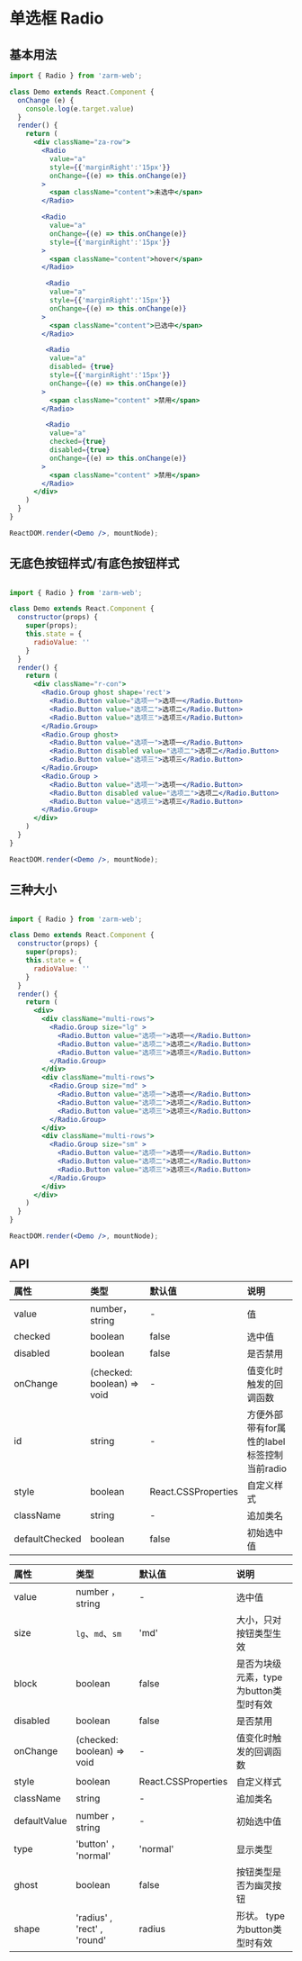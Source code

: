 # 单选框 Radio 


## 基本用法

```jsx
import { Radio } from 'zarm-web';

class Demo extends React.Component {
  onChange (e) {
    console.log(e.target.value)
  }
  render() {
    return (
      <div className="za-row">
        <Radio
          value="a"
          style={{'marginRight':'15px'}}
          onChange={(e) => this.onChange(e)}
        >
          <span className="content">未选中</span>
        </Radio>

        <Radio
          value="a"
          onChange={(e) => this.onChange(e)}
          style={{'marginRight':'15px'}}
        >
          <span className="content">hover</span>
        </Radio>

         <Radio
          value="a"
          style={{'marginRight':'15px'}}
          onChange={(e) => this.onChange(e)}
        >
          <span className="content">已选中</span>
        </Radio>

         <Radio
          value="a"
          disabled= {true}
          style={{'marginRight':'15px'}}
          onChange={(e) => this.onChange(e)}
        >
          <span className="content" >禁用</span>
        </Radio>

         <Radio
          value="a"
          checked={true}
          disabled={true}
          onChange={(e) => this.onChange(e)}
        >
          <span className="content" >禁用</span>
        </Radio>
      </div>
    )
  }
}

ReactDOM.render(<Demo />, mountNode);
```

## 无底色按钮样式/有底色按钮样式
```jsx

import { Radio } from 'zarm-web';

class Demo extends React.Component {
  constructor(props) {
    super(props);
    this.state = {
      radioValue: ''
    }
  }
  render() {
    return (
      <div className="r-con">
        <Radio.Group ghost shape='rect'>
          <Radio.Button value="选项一">选项一</Radio.Button>
          <Radio.Button value="选项二">选项二</Radio.Button>
          <Radio.Button value="选项三">选项三</Radio.Button>
        </Radio.Group>
        <Radio.Group ghost>
          <Radio.Button value="选项一">选项一</Radio.Button>
          <Radio.Button disabled value="选项二">选项二</Radio.Button>
          <Radio.Button value="选项三">选项三</Radio.Button>
        </Radio.Group>
        <Radio.Group >
          <Radio.Button value="选项一">选项一</Radio.Button>
          <Radio.Button disabled value="选项二">选项二</Radio.Button>
          <Radio.Button value="选项三">选项三</Radio.Button>
        </Radio.Group>
      </div>
    )
  }
}

ReactDOM.render(<Demo />, mountNode);
```

## 三种大小

```jsx

import { Radio } from 'zarm-web';

class Demo extends React.Component {
  constructor(props) {
    super(props);
    this.state = {
      radioValue: ''
    }
  }
  render() {
    return (
      <div>
        <div className="multi-rows">
          <Radio.Group size="lg" >
            <Radio.Button value="选项一">选项一</Radio.Button>
            <Radio.Button value="选项二">选项二</Radio.Button>
            <Radio.Button value="选项三">选项三</Radio.Button>
          </Radio.Group>
        </div>
        <div className="multi-rows">
          <Radio.Group size="md" >
            <Radio.Button value="选项一">选项一</Radio.Button>
            <Radio.Button value="选项二">选项二</Radio.Button>
            <Radio.Button value="选项三">选项三</Radio.Button>
          </Radio.Group>
        </div>
        <div className="multi-rows">
          <Radio.Group size="sm" >
            <Radio.Button value="选项一">选项一</Radio.Button>
            <Radio.Button value="选项二">选项二</Radio.Button>
            <Radio.Button value="选项三">选项三</Radio.Button>
          </Radio.Group>
        </div>
      </div>
    )
  }
}

ReactDOM.render(<Demo />, mountNode);
```
## API

| 属性 | 类型 | 默认值 | 说明 |
| :--- | :--- | :--- | :--- |
| value | number，string | - | 值 |
| checked | boolean | false | 选中值 |
| disabled | boolean | false | 是否禁用|
| onChange | (checked: boolean) => void | - | 值变化时触发的回调函数 |
| id | string | - | 方便外部带有for属性的label标签控制当前radio |
| style | boolean | React.CSSProperties | 自定义样式 |
| className | string | - | 追加类名 |
| defaultChecked | boolean | false | 初始选中值|

>>>

| 属性 | 类型 | 默认值 | 说明 |
| :--- | :--- | :--- | :--- |
| value | number ， string | - | 选中值 |
| size | `lg`、`md`、`sm` | 'md' | 大小，只对按钮类型生效  |
| block | boolean | false | 是否为块级元素，type为button类型时有效 |
| disabled | boolean | false | 是否禁用|
| onChange | (checked: boolean) => void | - | 值变化时触发的回调函数 |
| style | boolean | React.CSSProperties | 自定义样式 |
| className | string | - | 追加类名 |
| defaultValue | number ， string | - | 初始选中值|
| type | 'button' ， 'normal' | 'normal' | 显示类型|
| ghost | boolean | false | 按钮类型是否为幽灵按钮|
| shape | 'radius' , 'rect' , 'round' | radius | 形状。 type为button类型时有效|
